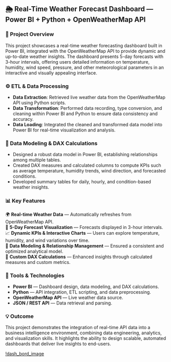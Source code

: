 ## 🌦️ Real-Time Weather Forecast Dashboard — Power BI + Python + OpenWeatherMap API

### 📘 Project Overview

This project showcases a real-time weather forecasting dashboard built in Power BI, integrated with the OpenWeatherMap API to provide dynamic and up-to-date weather insights. The dashboard presents 5-day forecasts with 3-hour intervals, offering users detailed information on temperature, humidity, wind speed, pressure, and other meteorological parameters in an interactive and visually appealing interface.

### ⚙️ ETL & Data Processing
- **Data Extraction**: Retrieved live weather data from the OpenWeatherMap API using Python scripts.
- **Data Transformation**: Performed data recording, type conversion, and cleaning within Power BI and Python to ensure data consistency and accuracy.
- **Data Loading**: Integrated the cleaned and transformed data model into Power BI for real-time visualization and analysis.

### 🧠 Data Modeling & DAX Calculations
- Designed a robust data model in Power BI, establishing relationships among multiple tables.
- Created DAX measures and calculated columns to compute KPIs such as average temperature, humidity trends, wind direction, and forecasted conditions.
- Developed summary tables for daily, hourly, and condition-based weather insights.

### 📊 Key Features
🌍 **Real-time Weather Data** — Automatically refreshes from OpenWeatherMap API.  
📅 **5-Day Forecast Visualization** — Forecasts displayed in 3-hour intervals.  
📈 **Dynamic KPIs & Interactive Charts** — Users can explore temperature, humidity, and wind variations over time.  
🧩 **Data Modeling & Relationship Management** — Ensured a consistent and optimized analytical model.  
🧮 **Custom DAX Calculations** — Enhanced insights through calculated measures and custom metrics.

### 🧰 Tools & Technologies
- **Power BI** — Dashboard design, data modeling, and DAX calculations.
- **Python** — API integration, ETL scripting, and data preprocessing.
- **OpenWeatherMap API** — Live weather data source.
- **JSON / REST API** — Data retrieval and parsing.

### 💡 Outcome
This project demonstrates the integration of real-time API data into a business intelligence environment, combining data engineering, analytics, and visualization skills. It highlights the ability to design scalable, automated dashboards that deliver live insights to end-users.

[!dash_bord_image](https://github.com/NipunaGit/Real-Time-Weather-Forecast-Dashboard/blob/main/image.png)
